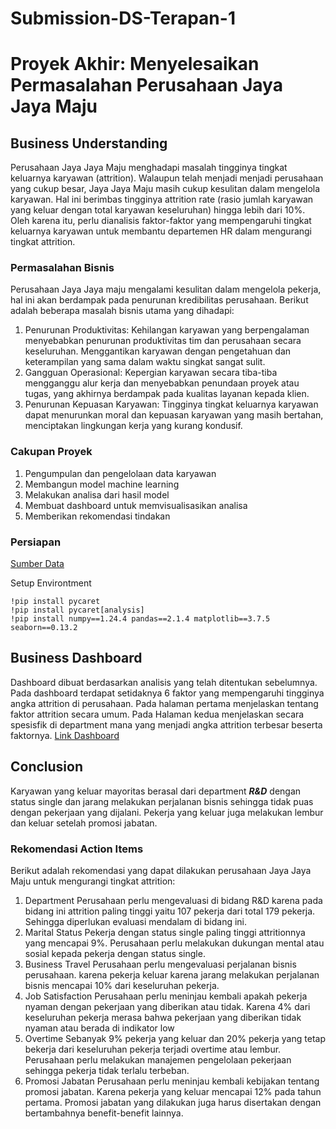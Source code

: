 # Submission-DS-Terapan-1
# Proyek Akhir: Menyelesaikan Permasalahan Perusahaan Jaya Jaya Maju
## Business Understanding
Perusahaan Jaya Jaya Maju menghadapi masalah tingginya tingkat keluarnya karyawan (attrition). Walaupun telah menjadi menjadi perusahaan yang cukup besar, Jaya Jaya Maju masih cukup kesulitan dalam mengelola karyawan. Hal ini berimbas tingginya attrition rate (rasio jumlah karyawan yang keluar dengan total karyawan keseluruhan) hingga lebih dari 10%. Oleh karena itu, perlu dianalisis faktor-faktor yang mempengaruhi tingkat keluarnya karyawan untuk membantu departemen HR dalam mengurangi tingkat attrition.
### Permasalahan Bisnis
Perusahaan Jaya Jaya maju mengalami kesulitan dalam mengelola pekerja, hal ini akan berdampak pada penurunan kredibilitas perusahaan. 
Berikut adalah beberapa masalah bisnis utama yang dihadapi:
1. Penurunan Produktivitas: Kehilangan karyawan yang berpengalaman menyebabkan penurunan produktivitas tim dan perusahaan secara keseluruhan. Menggantikan karyawan dengan pengetahuan dan keterampilan yang sama dalam waktu singkat sangat sulit.
2. Gangguan Operasional: Kepergian karyawan secara tiba-tiba mengganggu alur kerja dan menyebabkan penundaan proyek atau tugas, yang akhirnya berdampak pada kualitas layanan kepada klien.
3. Penurunan Kepuasan Karyawan: Tingginya tingkat keluarnya karyawan dapat menurunkan moral dan kepuasan karyawan yang masih bertahan, menciptakan lingkungan kerja yang kurang kondusif.

### Cakupan Proyek
1. Pengumpulan dan pengelolaan data karyawan
2. Membangun model machine learning
3. Melakukan analisa dari hasil model
4. Membuat dashboard untuk memvisualisasikan analisa
5. Memberikan rekomendasi tindakan
### Persiapan
[Sumber Data](https://github.com/dicodingacademy/dicoding_dataset/tree/main/employee)

Setup Environtment
```
!pip install pycaret
!pip install pycaret[analysis]
!pip install numpy==1.24.4 pandas==2.1.4 matplotlib==3.7.5 seaborn==0.13.2
```
## Business Dashboard
Dashboard dibuat berdasarkan analisis yang telah ditentukan sebelumnya. Pada dashboard terdapat setidaknya 6 faktor yang mempengaruhi tingginya angka attrition di perusahaan. Pada halaman pertama menjelaskan tentang faktor attrition secara umum. Pada Halaman kedua menjelaskan secara spesisfik di department mana yang menjadi angka attrition terbesar beserta faktornya.
[Link Dashboard](https://lookerstudio.google.com/reporting/24d8290c-bf4d-4ff4-9f2e-6502ae3e9ac5)
## Conclusion
Karyawan yang keluar mayoritas berasal dari department ***R&D*** dengan status single dan jarang melakukan perjalanan bisnis sehingga tidak puas dengan pekerjaan yang dijalani. Pekerja yang keluar juga melakukan lembur dan keluar setelah promosi jabatan.
### Rekomendasi Action Items
Berikut adalah rekomendasi yang dapat dilakukan perusahaan Jaya Jaya Maju untuk mengurangi tingkat attrition:
1. Department
   Perusahaan perlu mengevaluasi di bidang R&D karena pada bidang ini attrition paling tinggi yaitu 107 pekerja dari total 179 pekerja. Sehingga diperlukan evaluasi mendalam di bidang ini.
2. Marital Status
   Pekerja dengan status single paling tinggi attritionnya yang mencapai 9%. Perusahaan perlu melakukan dukungan mental atau sosial kepada pekerja dengan status single.
3. Business Travel
   Perusahaan perlu mengevaluasi perjalanan bisnis perusahaan. karena pekerja keluar karena jarang melakukan perjalanan bisnis mencapai 10% dari keseluruhan pekerja.
4. Job Satisfaction
   Perusahaan perlu meninjau kembali apakah pekerja nyaman dengan pekerjaan yang diberikan atau tidak. Karena 4% dari keseluruhan pekerja merasa bahwa pekerjaan yang diberikan tidak nyaman atau berada di indikator low
5. Overtime
   Sebanyak 9% pekerja yang keluar dan 20% pekerja yang tetap bekerja dari keseluruhan pekerja terjadi overtime atau lembur. Perusahaan perlu melakukan manajemen pengelolaan pekerjaan sehingga pekerja tidak terlalu terbeban.
6. Promosi Jabatan
   Perusahaan perlu meninjau kembali kebijakan tentang promosi jabatan. Karena pekerja yang keluar mencapai 12% pada tahun pertama. Promosi jabatan yang dilakukan juga harus disertakan dengan bertambahnya benefit-benefit lainnya.
